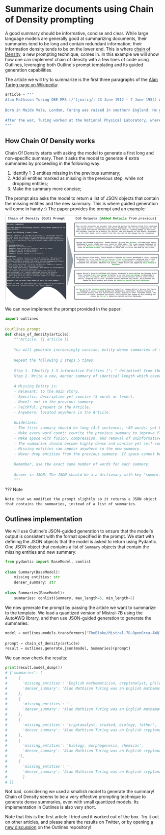 # Summarize documents using Chain of Density prompting

A good summary should be informative, concise and clear. While large language models are generally good at summarizing documents, their summaries tend to be long and contain redundant information; their information density tends to be on the lower end. This is where [chain of Density](https://arxiv.org/abs/2309.04269), a new prompting technique, comes in. In this example we will show how one can implement chain of density with a few lines of code using Outlines, leveraging both Outline's prompt templating and its guided generation capabilities.

The article we will try to summarize is the first three paragraphs of the [Alan Turing page on Wikipedia](https://en.wikipedia.org/wiki/Alan_Turing):

```python
article = """
Alan Mathison Turing OBE FRS (/ˈtjʊərɪŋ/; 23 June 1912 – 7 June 1954) was an English mathematician, computer scientist, logician, cryptanalyst, philosopher and theoretical biologist.[5] Turing was highly influential in the development of theoretical computer science, providing a formalisation of the concepts of algorithm and computation with the Turing machine, which can be considered a model of a general-purpose computer.[6][7][8] He is widely considered to be the father of theoretical computer science and artificial intelligence.[9]

Born in Maida Vale, London, Turing was raised in southern England. He graduated at King's College, Cambridge, with a degree in mathematics. Whilst he was a fellow at Cambridge, he published a proof demonstrating that some purely mathematical yes–no questions can never be answered by computation. He defined a Turing machine and proved that the halting problem for Turing machines is undecidable. In 1938, he obtained his PhD from the Department of Mathematics at Princeton University. During the Second World War, Turing worked for the Government Code and Cypher School at Bletchley Park, Britain's codebreaking centre that produced Ultra intelligence. For a time he led Hut 8, the section that was responsible for German naval cryptanalysis. Here, he devised a number of techniques for speeding the breaking of German ciphers, including improvements to the pre-war Polish bomba method, an electromechanical machine that could find settings for the Enigma machine. Turing played a crucial role in cracking intercepted coded messages that enabled the Allies to defeat the Axis powers in many crucial engagements, including the Battle of the Atlantic.[10][11]

After the war, Turing worked at the National Physical Laboratory, where he designed the Automatic Computing Engine, one of the first designs for a stored-program computer. In 1948, Turing joined Max Newman's Computing Machine Laboratory at the Victoria University of Manchester, where he helped develop the Manchester computers[12] and became interested in mathematical biology. He wrote a paper on the chemical basis of morphogenesis[1] and predicted oscillating chemical reactions such as the Belousov–Zhabotinsky reaction, first observed in the 1960s. Despite these accomplishments, Turing was never fully recognised in Britain during his lifetime because much of his work was covered by the Official Secrets Act.[13]
"""
```

## How Chain Of Density works

Chain Of Density starts with asking the model to generate a first long and non-specific summary. Then it asks the model to generate 4 extra summaries by proceeding in the following way:

1. Identify 1-3 entities missing in the previous summary;
2. Add all entities marked as missing in the previous step, while not dropping entities;
3. Make the summary more concise;

The prompt also asks the model to return a list of JSON objects that contain the missing entities and the new summary. This is where guided generation will come in handy :) The paper provides the prompt and an example:

![Figure 2 in the paper](./images/chain_of_density.png)

We can now implement the prompt provided in the paper:

```python
import outlines

@outlines.prompt
def chain_of_density(article):
    """Article: {{ article }}

    You will generate increasingly concise, entity-dense summaries of the above Article.

    Repeat the following 2 steps 5 times.

    Step 1. Identify 1-3 informative Entities ("; " delimited) from the Article which are missing from the previously generated summary.
    Step 2. Write a new, denser summary of identical length which covers every entity and detail from the previous summary plus the Missing Entities.

    A Missing Entity is:
    - Relevant: to the main story.
    - Specific: descriptive yet concise (5 words or fewer).
    - Novel: not in the previous summary.
    - Faithful: present in the Article.
    - Anywhere: located anywhere in the Article.

    Guidelines:
    - The first summary should be long (4-5 sentences, ~80 words) yet highly non-specific, containing little information beyond the entities marked as missing. Use overly verbose language and fillers (e.g., "this article discusses") to reach ~80 words.
    - Make every word count: rewrite the previous summary to improve flow and make space for additional entities.
    - Make space with fusion, compression, and removal of uninformative phrases like "the article discusses".
    - The summaries should become highly dense and concise yet self-contained, e.g., easily understood without the Article.
    - Missing entities can appear anywhere in the new summary.
    - Never drop entities from the previous summary. If space cannot be made, add fewer new entities.

    Remember, use the exact same number of words for each summary.

    Answer in JSON. The JSON should be a a dictionary with key "summaries" that contains a list (length 5) of dictionaries whose keys are "Missing_Entities" and "Denser_Summary".
    """
```

??? Note

    Note that we modified the prompt slightly so it returns a JSON object that contains the summaries, instead of a list of summaries.


## Outlines implementation

We will use Outline's JSON-guided generation to ensure that the model's output is consistent with the format specified in the prompt. We start with defining the JSON objects that the model is asked to return using Pydantic. One JSON object that contains a list of `Summary` objects that contain the missing entities and new summary:

```python
from pydantic import BaseModel, conlist

class Summary(BaseModel):
    missing_entities: str
    denser_summary: str

class Summaries(BaseModel):
    summaries: conlist(Summary, max_length=5, min_length=5)
```

We now generate the prompt by passing the article we want to summarize to the template. We load a quantized version of Mistral-7B using the AutoAWQ library, and then use JSON-guided generation to generate the summaries:

```python
model = outlines.models.transformers("TheBloke/Mistral-7B-OpenOrca-AWQ")

prompt = chain_of_density(article)
result = outlines.generate.json(model, Summaries)(prompt)
```

We can now check the results:

```python
print(result.model_dump())
# {'summaries': [
#     {
#       'missing_entities': 'English mathematician, cryptanalyst, philosopher',
#       'denser_summary': 'Alan Mathison Turing was an English mathematician, cryptanalyst, philosopher.'
#     },
#     {
#       'missing_entities': '',
#       'denser_summary': "Alan Mathison Turing was an English mathematician who was a crucial figure in WW2's Bletchley Park codebreaking centre and designed one of the first computers."
#     },
#     {
#       'missing_entities': 'cryptanalyst, studied, biology, father',
#       'denser_summary': 'Alan Mathison Turing was an English cryptanalyst, studied theoretical computer science, and contributed to mathematical biology.'
#     },
#     {
#       'missing_entities': 'biology, morphogenesis, chemical',
#       'denser_summary': 'Alan Mathison Turing was an English cryptanalyst, studied theoretical computer science, and predicted chemical reactions in morphogenesis.
#     '},
#     {
#       'missing_entities': '',
#       'denser_summary': 'Alan Mathison Turing was an English cryptanalyst, developed computer science, and made strides in mathematical biology research.'
#       }
# ]}
```

Not bad, considering we used a smallish model to generate the summary! Chain of Density seems to be a very effective prompting technique to generate dense summaries, even with small quantized models. Its implementation in Outlines is also very short.

Note that this is the first article I tried and it worked out of the box. Try it out on other articles, and please share the results on Twitter, or by opening [a new discussion](https://github.com/outlines-dev/outlines/discussions/categories/show-and-tell) on the Outlines repository!
